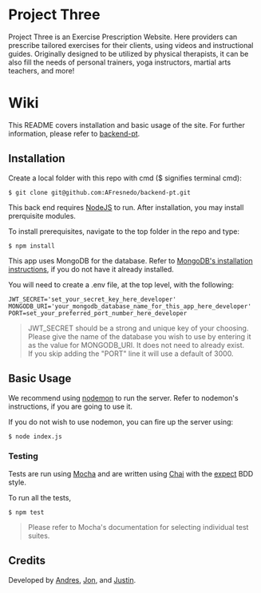 # Project Three

Project Three is an Exercise Prescription Website. Here providers can prescribe
tailored exercises for their clients, using videos and instructional guides.
Originally designed to be utilized by physical therapists, it can be also fill
the needs of personal trainers, yoga instructors, martial arts teachers, and
more!

# Wiki

This README covers installation and basic usage of the site. For further
information, please refer to
[backend-pt](https://github.com/AFresnedo/backend-pt/wiki).

## Installation

Create a local folder with this repo with cmd ($ signifies terminal cmd):

```
$ git clone git@github.com:AFresnedo/backend-pt.git
```

This back end requires [NodeJS](https://nodejs.org/en/download/)
to run. After installation, you may install prerquisite modules.

To install prerequisites, navigate to the top folder in the repo and type:

```
$ npm install
```

This app uses MongoDB for the database. Refer to
[MongoDB's installation instructions](https://docs.mongodb.com/manual/installation/),
if you do not have it already installed.

You will need to create a .env file, at the top level, with the following:

```
JWT_SECRET='set_your_secret_key_here_developer'
MONGODB_URI='your_mongodb_database_name_for_this_app_here_developer'
PORT=set_your_preferred_port_number_here_developer
```

> JWT_SECRET should be a strong and unique key of your choosing.
> <br />
> Please give the name of the database you wish to use by entering it as the
> value for MONGODB_URI. It does not need to already exist.
> <br />
> If you skip adding the "PORT" line it will use a default of 3000.

## Basic Usage

We recommend using [nodemon](https://github.com/remy/nodemon) to run
the server. Refer to nodemon's instructions, if you are going to use it.

If you do not wish to use nodemon, you can fire up the server using:

```
$ node index.js
```

### Testing

Tests are run using [Mocha](https://mochajs.org/) and are written using
[Chai](https://www.chaijs.com/) with the
[expect](https://www.chaijs.com/guide/styles/#expect) BDD style.

To run all the tests,

```
$ npm test
```

> Please refer to Mocha's documentation for selecting individual test suites.

## Credits

Developed by [Andres](#), [Jon](#), and [Justin](#).
